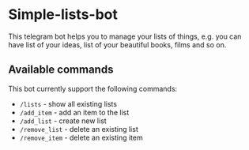 # Simple-lists-bot

This telegram bot helps you to manage your lists of things, e.g. you can have list of your ideas, list of your beautiful books, films and so on.

## Available commands

This bot currently support the following commands:

-   `/lists` - show all existing lists
-   `/add_item` - add an item to the list
-   `/add_list` - create new list
-   `/remove_list` - delete an existing list
-   `/remove_item` - delete an existing item
